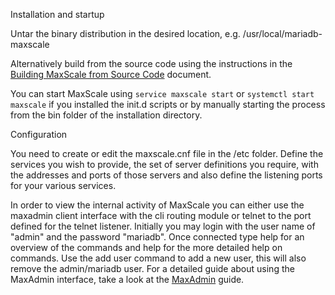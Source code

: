 Installation and startup

Untar the binary distribution in the desired location,
e.g. /usr/local/mariadb-maxscale

Alternatively build from the source code using the instructions
in the [Building MaxScale from Source Code](../Getting-Started/Building-MaxScale-from-Source-Code.md) document.

You can start MaxScale using `service maxscale start` or `systemctl start maxscale` if you installed the init.d scripts
or by manually starting the process from the bin folder of the installation directory.

Configuration

You need to create or edit the maxscale.cnf file in the /etc folder.
Define the services you wish to provide, the set of server definitions
you require, with the addresses and ports of those servers and also 
define the listening ports for your various services.

In order to view the internal activity of MaxScale you can either use 
the maxadmin client interface with the cli routing module or telnet to
the port defined for the telnet listener. Initially you may login with
the user name of "admin" and the password "mariadb". Once connected type
help for an overview of the commands and help <command> for the more
detailed help on commands. Use the add user command to add a new user,
this will also remove the admin/mariadb user. For a detailed guide about using the MaxAdmin interface, take a look at the [MaxAdmin](../Reference/MaxAdmin.md) guide.
